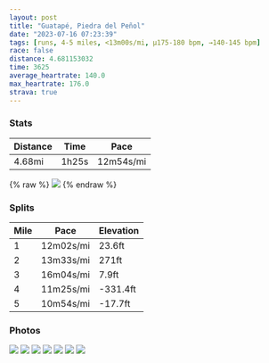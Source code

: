 ```yaml
---
layout: post
title: "Guatapé, Piedra del Peñol"
date: "2023-07-16 07:23:39"
tags: [runs, 4-5 miles, <13m00s/mi, μ175-180 bpm, →140-145 bpm]
race: false
distance: 4.681153032
time: 3625
average_heartrate: 140.0
max_heartrate: 176.0
strava: true
---
```


### Stats

| Distance | Time | Pace |
|----------|------|------|
|4.68mi|1h25s|12m54s/mi|

{% raw %}
<img src='https://maps.googleapis.com/maps/api/staticmap?maptype=roadmap&path=enc:q`_e@zy{iMQe@Ra@D[DG@M@c@BKR[@@DCr@KbAo@RI|AWHGR_@VW`@Fb@Gt@EP@t@PTDTOJARBPEXJH?f@RFABGFCJELA\Bd@a@h@MZe@HKD?XDLA@I\Wv@g@fBg@fAYt@]ZSRUZo@F[FkAK_@MW]e@c@W_@Mc@I]CO?I@mAA}CQeAMsACo@Gk@Su@e@uByAyBeBWO[Kq@GQ?e@HgCr@cARs@BOAw@Q{BiATAbAl@XJ|@Rf@?l@I|@QfAWRIPA\KJg@@UDM~@oANMPEBGJCBC?EJIH_@JQ?MJa@@[FYCACB?@EMFc@Xi@j@{@TQNGpBBd@Fh@\VZtBzAPNl@ZR@\HTN?DLJTJL?NL\Nd@J^@FCHOnAV?E@?@BEF@BMBG@MLKBS?_@CQBIFGRCTCB@CAICRGDGE?BAO?D\P@BCBDDACFGJDDICBAHDHE?DK@DFGPHMMRMFF?BCHOGFA?BCA@AA@G?@DC?B@@CJEX??BGCDFECDBGA@C@DIBECBGJB?EJ@DGL@BBLF?GBC?ELDF?A@LMBGHKLCBER?D@BFEJDCUF]TQEYJG?Cq@?VCLHCDGET@KCFG?DEDFFC@CIIYBCECDOB[JML@COHd@_@DIYLSHd@g@aAJw@NZDAHUDGABALPEGJMHEF?nAeAUVk@t@JFQAROM@e@QDADQGNB?FCs@JyGDeAHZFzKL@OKAC@@AOLAAL?GMK?CC?CXa@Te@TERMPETANBJAJGEEGDK@c@Im@Fq@I]S_@Ku@_@_A[KGKMKCs@[wAeAq@s@SMWEoA@e@ESB[ROPw@lBE|@Ff@Wz@IPYXq@f@q@p@GRCPDTPPX?l@LbAn@XJ~ApAT?HD\\v@r@r@`@XHLBV@lCVt@@n@J`@Gp@BfAHx@?x@Lt@b@V\JTJ\BbAIj@Ul@Wb@i@b@WL}Af@]?[H}@b@c@XKBSLWXGBIEMCK?]b@y@d@SR]COI_@PI@M?k@YOA[Ba@HS@O?o@O[AcALg@GG@MFKZUT]N{@NgBx@g@FYVIp@Q~@MPEP@TB@&key=AIzaSyC1MId7bFpkLXNAaYhBSTb8jLyiSqzbDtM&size=800x800&markers=color:yellow|label:S|6.22617,-75.18638&markers=color:green|label:F|6.226200000000005,-75.18644000000016'>
{% endraw %}

### Splits

| Mile | Pace | Elevation |
|------|------|-----------|
|1|12m02s/mi|23.6ft|
|2|13m33s/mi|271ft|
|3|16m04s/mi|7.9ft|
|4|11m25s/mi|-331.4ft|
|5|10m54s/mi|-17.7ft|

### Photos
<img src='https://dgtzuqphqg23d.cloudfront.net/FXkRPylmlg3R-LPS62bzOeBbR2R8g-RjV5Gb7uWuve0-577x768.jpg'>

<img src='https://dgtzuqphqg23d.cloudfront.net/gg5voaOU7J1og0ZLjX1Qt7rK_87IQQyecwMRYFqgCtk-768x576.jpg'>

<img src='https://dgtzuqphqg23d.cloudfront.net/zJpdb090Ij9k-htzmZssoqLdq9O12RvEdoJm43rSMGE-576x768.jpg'>

<img src='https://dgtzuqphqg23d.cloudfront.net/bxdOUSPZhGGQoSgH850Bp1KdOMr-VBeX08iwmLghWQg-768x576.jpg'>

<img src='https://dgtzuqphqg23d.cloudfront.net/6AG1WhijggFWfLRLTScAYhjGiLEEQoSgoJbPW0UsM8c-576x768.jpg'>

<img src='https://dgtzuqphqg23d.cloudfront.net/lvTsIoxzEccAVhin-k2pqlqKO9cGfAohdlBSnFfMjA8-576x768.jpg'>

<img src='https://dgtzuqphqg23d.cloudfront.net/aEcBIaxfXuRRQ8kAn4b6KTXHPupE9_xKetGe-Hoh2N0-541x768.jpg'>
